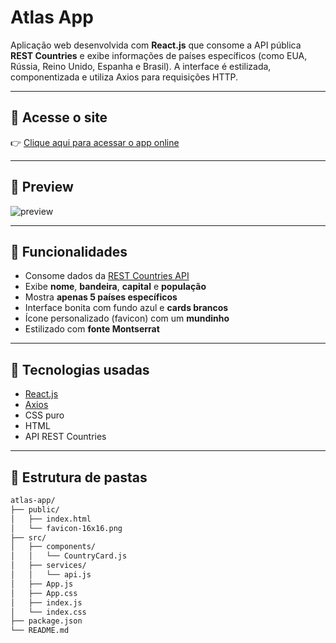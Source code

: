 #  Atlas App

Aplicação web desenvolvida com **React.js** que consome a API pública **REST Countries** e exibe informações de países específicos (como EUA, Rússia, Reino Unido, Espanha e Brasil). A interface é estilizada, componentizada e utiliza Axios para requisições HTTP.

---

## 🔗 Acesse o site

👉 [Clique aqui para acessar o app online](https://atlas-app-beta.vercel.app/)

---

## 📸 Preview

![preview](https://cdn.discordapp.com/attachments/1348395981947011112/1358568060914499746/image.png?ex=67f4509a&is=67f2ff1a&hm=e852e574b3ef97515f98ddacaa0d75d039f81b3a91402342f467fa19a5f3fe11&)

---

## 🚀 Funcionalidades

- Consome dados da [REST Countries API](https://restcountries.com)
- Exibe **nome**, **bandeira**, **capital** e **população**
- Mostra **apenas 5 países específicos**
- Interface bonita com fundo azul e **cards brancos**
- Ícone personalizado (favicon) com um **mundinho**
- Estilizado com **fonte Montserrat**

---

## 🧾 Tecnologias usadas

- [React.js](https://reactjs.org/)
- [Axios](https://axios-http.com/)
- CSS puro
- HTML
- API REST Countries

---

## 📁 Estrutura de pastas

```bash
atlas-app/
├── public/
│   ├── index.html
│   └── favicon-16x16.png
├── src/
│   ├── components/
│   │   └── CountryCard.js
│   ├── services/
│   │   └── api.js
│   ├── App.js
│   ├── App.css
│   ├── index.js
│   └── index.css
├── package.json
└── README.md
